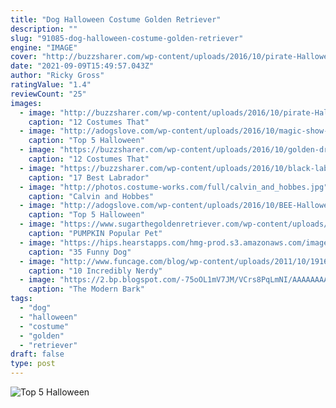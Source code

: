 ```yaml
---
title: "Dog Halloween Costume Golden Retriever"
description: ""
slug: "91085-dog-halloween-costume-golden-retriever"
engine: "IMAGE"
cover: "http://buzzsharer.com/wp-content/uploads/2016/10/pirate-Halloween-costume-golden-retriever.jpg"
date: "2021-09-09T15:49:57.043Z"
author: "Ricky Gross"
ratingValue: "1.4"
reviewCount: "25"
images:
  - image: "http://buzzsharer.com/wp-content/uploads/2016/10/pirate-Halloween-costume-golden-retriever.jpg"
    caption: "12 Costumes That"
  - image: "http://adogslove.com/wp-content/uploads/2016/10/magic-show-pet-costume-1.jpg"
    caption: "Top 5 Halloween"
  - image: "https://buzzsharer.com/wp-content/uploads/2016/10/golden-dressed-like-a-pirate.jpg"
    caption: "12 Costumes That"
  - image: "https://buzzsharer.com/wp-content/uploads/2016/10/black-labrador-costume-yoda.jpg"
    caption: "17 Best Labrador"
  - image: "http://photos.costume-works.com/full/calvin_and_hobbes.jpg"
    caption: "Calvin and Hobbes"
  - image: "http://adogslove.com/wp-content/uploads/2016/10/BEE-Halloween-Dog-Costume.jpg"
    caption: "Top 5 Halloween"
  - image: "https://www.sugarthegoldenretriever.com/wp-content/uploads/2017/10/Witch-Dog-Halloween-Costume.jpg"
    caption: "PUMPKIN Popular Pet"
  - image: "https://hips.hearstapps.com/hmg-prod.s3.amazonaws.com/images/dog-halloween-costumes-1560273797.jpg?crop=0.502xw:1.00xh;0,0&resize=640:*"
    caption: "35 Funny Dog"
  - image: "http://www.funcage.com/blog/wp-content/uploads/2011/10/191656133_58d7d8eee1.jpg"
    caption: "10 Incredibly Nerdy"
  - image: "https://2.bp.blogspot.com/-75oOL1mV7JM/VCrs8PqLmNI/AAAAAAAAAhA/v6dnPdXXrl4/s1600/1%2B%2Bwooly.jpg"
    caption: "The Modern Bark"
tags:
  - "dog"
  - "halloween"
  - "costume"
  - "golden"
  - "retriever"
draft: false
type: post
---
```



![Top 5 Halloween](http://adogslove.com/wp-content/uploads/2016/10/magic-show-pet-costume-1.jpg "Top 5 Halloween")


<!--inArticleAds-->

<!--galleryOne-->


<!--inArticleAds-->

<!--galleryTwo-->


<!--galleryThree-->

